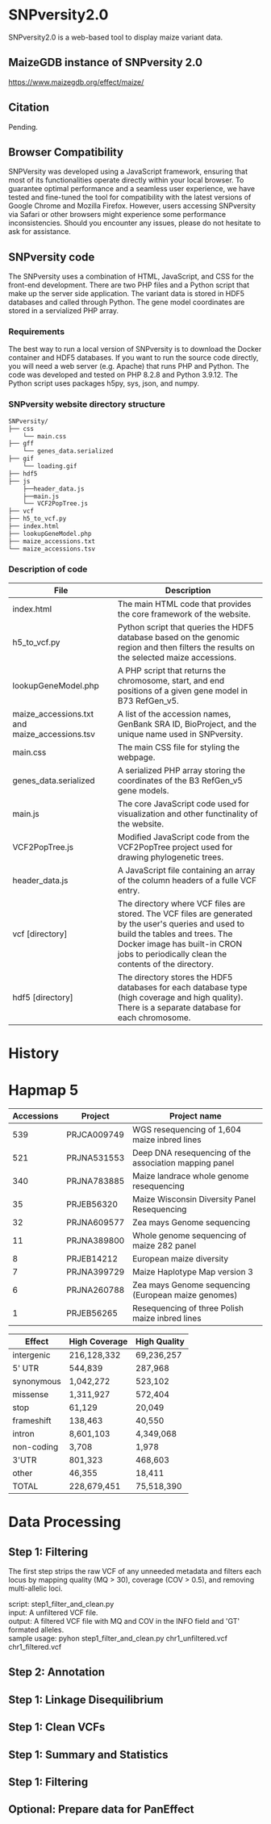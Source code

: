 # SNPversity2.0
SNPversity2.0 is a web-based tool to display maize variant data.

## MaizeGDB instance of SNPversity 2.0

https://www.maizegdb.org/effect/maize/

## Citation

Pending.

## Browser Compatibility 

SNPVersity was developed using a JavaScript framework, ensuring that most of its functionalities operate directly within your local browser. To guarantee optimal performance and a seamless user experience, we have tested and fine-tuned the tool for compatibility with the latest versions of Google Chrome and Mozilla Firefox. However, users accessing SNPversity via Safari or other browsers might experience some performance inconsistencies. Should you encounter any issues, please do not hesitate to ask for assistance.

## SNPversity code
The SNPversity uses a combination of HTML, JavaScript, and CSS for the front-end development.  There are two PHP files and a Python script that make up the server side application.  The variant data is stored in HDF5 databases and called through Python.  The gene model coordinates are stored in a servialized PHP array. 

### Requirements
The best way to run a local version of SNPversity is to download the Docker container and HDF5 databases.  If you want to run the source code directly, you will need a web server (e.g. Apache) that runs PHP and Python.  The code was developed and tested on PHP 8.2.8 and Python 3.9.12.  The Python script uses packages h5py, sys, json, and numpy.  

### SNPversity website directory structure

```bash
SNPversity/
├── css
    └── main.css
├── gff
    └── genes_data.serialized
├── gif
    └── loading.gif
├── hdf5
├── js
    ├──header_data.js
    ├──main.js
    └── VCF2PopTree.js
├── vcf
├── h5_to_vcf.py
├── index.html
├── lookupGeneModel.php
├── maize_accessions.txt
└── maize_accessions.tsv

```
### Description of code

| File                    | Description                                                                           |
|-------------------------|---------------------------------------------------------------------------------------|
|index.html | The main HTML code that provides the core framework of the website. |
|h5_to_vcf.py | Python script that queries the HDF5 database based on the genomic region and then filters the results on the selected maize accessions.|
|lookupGeneModel.php | A PHP script that returns the chromosome, start, and end positions of a given gene model in B73 RefGen_v5.|
|maize_accessions.txt and maize_accessions.tsv | A list of the accession names, GenBank SRA ID, BioProject, and the unique name used in SNPversity.|
|main.css | The main CSS file for styling the webpage.|
|genes_data.serialized | A serialized PHP array storing the coordinates of the B3 RefGen_v5 gene models.|
|main.js | The core JavaScript code used for visualization and other functinality of the website.|
|VCF2PopTree.js | Modified JavaScript code from the VCF2PopTree project used for drawing phylogenetic trees.|
|header_data.js | A JavaScript file containing an array of the column headers of a fulle VCF entry.|
|vcf [directory] | The directory where VCF files are stored. The VCF files are generated by the user's queries and used to build the tables and trees.  The Docker image has built-in CRON jobs to periodically clean the contents of the directory.|
|hdf5 [directory] | The directory stores the HDF5 databases for each database type (high coverage and high quality). There is a separate database for each chromosome.|


# History

# Hapmap 5


|Accessions | Project |Project name|	
|---------------|--------------|--------------|
|539 |PRJCA009749 |WGS resequencing of 1,604 maize inbred lines	 |
|521 |PRJNA531553 |Deep DNA resequencing of the association mapping panel |	
|340 |PRJNA783885 |Maize landrace whole genome resequencing	 |
|35 |PRJEB56320 |Maize Wisconsin Diversity Panel Resequencing |	
|32 |PRJNA609577 |Zea mays Genome sequencing |	
|11 |PRJNA389800 |Whole genome sequencing of maize 282 panel |	
|8 |PRJEB14212 |European maize diversity |	
|7 |PRJNA399729 |Maize Haplotype Map version 3 |	
|6 |PRJNA260788 |Zea mays Genome sequencing (European maize genomes) |	
|1 |PRJEB56265 |Resequencing of three Polish maize inbred lines |	

|Effect | High Coverage | High Quality |
|---------------|--------------|--------------|
|intergenic |216,128,332 |69,236,257|
|5' UTR | 544,839 | 287,968|
|synonymous |1,042,272 |523,102|
|missense |1,311,927 |572,404|
|stop |61,129  |20,049|
|frameshift |138,463 |40,550|
|intron |8,601,103 |4,349,068|
|non-coding	|3,708 |1,978|
|3'UTR |801,323 |468,603|
|other |46,355 |18,411|
|TOTAL |228,679,451 |75,518,390|



# Data Processing

## Step 1: Filtering
The first step strips the raw VCF of any unneeded metadata and filters each locus by mapping quality (MQ > 30), coverage (COV > 0.5), and removing multi-allelic loci.

script: step1_filter_and_clean.py  
input: A unfiltered VCF file.  
output: A filtered VCF file with MQ and COV in the INFO field and 'GT' formated alleles.  
sample usage: pyhon step1_filter_and_clean.py chr1_unfiltered.vcf chr1_filtered.vcf  

## Step 2: Annotation

## Step 1: Linkage Disequilibrium

## Step 1: Clean VCFs

## Step 1: Summary and Statistics

## Step 1: Filtering

## Optional: Prepare data for PanEffect


